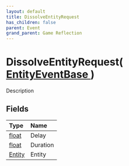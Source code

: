 ```yaml
---
layout: default
title: DissolveEntityRequest
has_children: false
parent: Event
grand_parent: Game Reflection
---
```

# DissolveEntityRequest( [ EntityEventBase ](/docs/game-reflection/events/entity_event_base) )
Description 

## Fields

| Type | Name |
|:-------------|:--------------|
| [float](/docs/game-reflection/components/float) | Delay |
| [float](/docs/game-reflection/components/float) | Duration |
| [Entity](/docs/game-reflection/classes/entity) | Entity |

